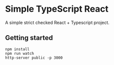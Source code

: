 Simple TypeScript React
=======================

A simple strict checked React + Typescript project.


Getting started
---------------

    npm install
    npm run watch
    http-server public -p 3000

